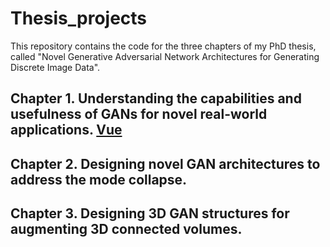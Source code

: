 # Thesis_projects
This repository contains the code for the three chapters of my PhD thesis, called "Novel Generative Adversarial Network Architectures for Generating Discrete Image Data".
## Chapter 1. Understanding the capabilities and usefulness of GANs for novel real-world applications. [Vue](https://github.com/vuejs/vue)
## Chapter 2. Designing novel GAN architectures to address the mode collapse.
## Chapter 3. Designing 3D GAN structures for augmenting 3D connected volumes.
